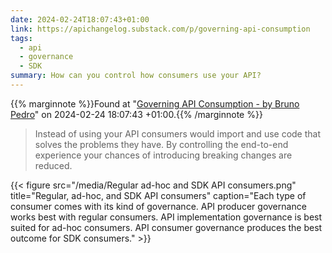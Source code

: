 ```yaml
---
date: 2024-02-24T18:07:43+01:00
link: https://apichangelog.substack.com/p/governing-api-consumption
tags:
  - api
  - governance
  - SDK
summary: How can you control how consumers use your API?
---
```

{{% marginnote %}}Found at "[Governing API Consumption - by Bruno Pedro](https://web.archive.org/web/20240224180743/https://apichangelog.substack.com/p/governing-api-consumption)" on 2024-02-24 18:07:43 +01:00.{{% /marginnote %}}

> Instead of using your API consumers would import and use code that solves the problems they have. By controlling the end-to-end experience your chances of introducing breaking changes are reduced.

{{< figure src="/media/Regular ad-hoc and SDK API consumers.png" title="Regular, ad-hoc, and SDK API consumers" caption="Each type of consumer comes with its kind of governance. API producer governance works best with regular consumers. API implementation governance is best suited for ad-hoc consumers. API consumer governance produces the best outcome for SDK consumers." >}}